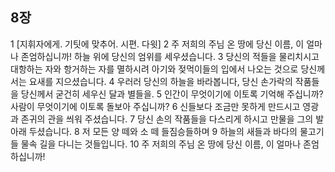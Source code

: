## 8장
1 [지휘자에게. 기팃에 맞추어. 시편. 다윗]
2 주 저희의 주님 온 땅에 당신 이름, 이 얼마나 존엄하십니까! 하늘 위에 당신의 엄위를 세우셨습니다.
3 당신의 적들을 물리치시고 대항하는 자와 항거하는 자를 멸하시려 아기와 젖먹이들의 입에서 나오는 것으로 당신께서는 요새를 지으셨습니다.
4 우러러 당신의 하늘을 바라봅니다, 당신 손가락의 작품들을 당신께서 굳건히 세우신 달과 별들을.
5 인간이 무엇이기에 이토록 기억해 주십니까? 사람이 무엇이기에 이토록 돌보아 주십니까?
6 신들보다 조금만 못하게 만드시고 영광과 존귀의 관을 씌워 주셨습니다.
7 당신 손의 작품들을 다스리게 하시고 만물을 그의 발아래 두셨습니다.
8 저 모든 양 떼와 소 떼 들짐승들하며
9 하늘의 새들과 바다의 물고기들 물속 길을 다니는 것들입니다.
10 주 저희의 주님 온 땅에 당신 이름, 이 얼마나 존엄하십니까!
